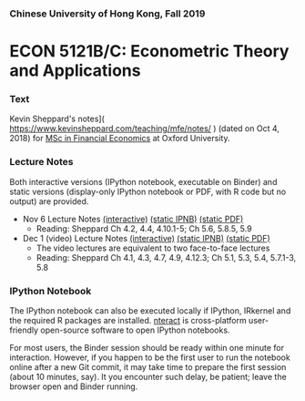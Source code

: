 ### Chinese University of Hong Kong, Fall 2019

# ECON 5121B/C: Econometric Theory and Applications



### Text

Kevin Sheppard's notes]( https://www.kevinsheppard.com/teaching/mfe/notes/ ) (dated on Oct 4, 2018) for [MSc in Financial Economics](https://www.kevinsheppard.com/Category:MFE) at Oxford University.

### Lecture Notes

Both interactive versions (IPython notebook, executable on Binder) and static versions (display-only IPython notebook or PDF, with R code but no output) are provided.

* Nov 6 Lecture Notes [(interactive)](http://mybinder.org/v2/gh/zhentaoshi/MSc-notes/master?filepath=time_series.ipynb) [(static IPNB)]( https://github.com/zhentaoshi/MSc-notes/blob/master/time_series.ipynb) [(static PDF)](https://github.com/zhentaoshi/MSc-notes/blob/master/time_series.pdf)
  * Reading: Sheppard Ch 4.2, 4.4, 4.10.1-5; Ch 5.6, 5.8.5, 5.9
* Dec 1 (video) Lecture Notes [(interactive)](http://mybinder.org/v2/gh/zhentaoshi/MSc-notes/master?filepath=time_series_2.ipynb) [(static IPNB)]( https://github.com/zhentaoshi/MSc-notes/blob/master/time_series_2.ipynb ) [(static PDF)](https://github.com/zhentaoshi/MSc-notes/blob/master/time_series_2.pdf)
  * The video lectures are equivalent to two face-to-face lectures
  * Reading: Sheppard Ch 4.1, 4.3, 4.7, 4.9, 4.12.3; Ch 5.1, 5.3, 5.4, 5.7.1-3, 5.8

### IPython Notebook 

The IPython notebook can also be executed locally if IPython, IRkernel and the required R packages are installed. [nteract](https://nteract.io/) is cross-platform user-friendly open-source software to open IPython notebooks.

For most users, the Binder session should be ready within one minute for interaction. However, if you happen to be the first user to run the notebook online after a new Git commit, it may take time to prepare the first session (about 10 minutes, say). It you encounter such delay, be patient; leave the browser open and Binder running.

